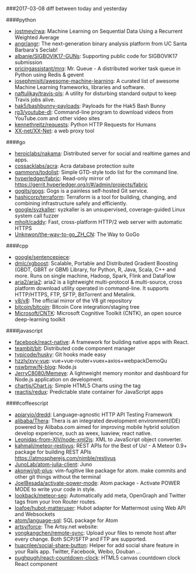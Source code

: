 ###2017-03-08
diff between today and yesterday

####python
* [jostmey/rwa](https://github.com/jostmey/rwa): Machine Learning on Sequential Data Using a Recurrent Weighted Average
* [angr/angr](https://github.com/angr/angr): The next-generation binary analysis platform from UC Santa Barbara's Seclab!
* [albanie/SIGBOVIK17-GUNs](https://github.com/albanie/SIGBOVIK17-GUNs): Supporting public code for SIGBOVIK17 submission
* [pricingassistant/mrq](https://github.com/pricingassistant/mrq): Mr. Queue - A distributed worker task queue in Python using Redis & gevent
* [josephmisiti/awesome-machine-learning](https://github.com/josephmisiti/awesome-machine-learning): A curated list of awesome Machine Learning frameworks, libraries and software.
* [naftulikay/travis-pls](https://github.com/naftulikay/travis-pls): A utility for disturbing standard output to keep Travis jobs alive.
* [hak5/bashbunny-payloads](https://github.com/hak5/bashbunny-payloads): Payloads for the Hak5 Bash Bunny
* [rg3/youtube-dl](https://github.com/rg3/youtube-dl): Command-line program to download videos from YouTube.com and other video sites
* [kennethreitz/requests](https://github.com/kennethreitz/requests): Python HTTP Requests for Humans
* [XX-net/XX-Net](https://github.com/XX-net/XX-Net): a web proxy tool

####go
* [heroiclabs/nakama](https://github.com/heroiclabs/nakama): Distributed server for social and realtime games and apps.
* [cossacklabs/acra](https://github.com/cossacklabs/acra): Acra database protection suite
* [gammons/todolist](https://github.com/gammons/todolist): Simple GTD-style todo list for the command line.
* [hyperledger/fabric](https://github.com/hyperledger/fabric): Read-only mirror of https://gerrit.hyperledger.org/r/#/admin/projects/fabric
* [gogits/gogs](https://github.com/gogits/gogs): Gogs is a painless self-hosted Git service.
* [hashicorp/terraform](https://github.com/hashicorp/terraform): Terraform is a tool for building, changing, and combining infrastructure safely and efficiently.
* [google/syzkaller](https://github.com/google/syzkaller): syzkaller is an unsupervised, coverage-guided Linux system call fuzzer
* [mholt/caddy](https://github.com/mholt/caddy): Fast, cross-platform HTTP/2 web server with automatic HTTPS
* [Unknwon/the-way-to-go_ZH_CN](https://github.com/Unknwon/the-way-to-go_ZH_CN): The Way to GoGo

####cpp
* [google/sentencepiece](https://github.com/google/sentencepiece): 
* [dmlc/xgboost](https://github.com/dmlc/xgboost): Scalable, Portable and Distributed Gradient Boosting (GBDT, GBRT or GBM) Library, for Python, R, Java, Scala, C++ and more. Runs on single machine, Hadoop, Spark, Flink and DataFlow
* [aria2/aria2](https://github.com/aria2/aria2): aria2 is a lightweight multi-protocol & multi-source, cross platform download utility operated in command-line. It supports HTTP/HTTPS, FTP, SFTP, BitTorrent and Metalink.
* [v8/v8](https://github.com/v8/v8): The official mirror of the V8 git repository
* [bitcoin/bitcoin](https://github.com/bitcoin/bitcoin): Bitcoin Core integration/staging tree
* [Microsoft/CNTK](https://github.com/Microsoft/CNTK): Microsoft Cognitive Toolkit (CNTK), an open source deep-learning toolkit

####javascript
* [facebook/react-native](https://github.com/facebook/react-native): A framework for building native apps with React.
* [teambit/bit](https://github.com/teambit/bit): Distributed code component manager
* [typicode/husky](https://github.com/typicode/husky):  Git hooks made easy
* [hzzly/xyy-vue](https://github.com/hzzly/xyy-vue): vue+vue-router+vuex+axios+webpackDemoQu [](http://hjingren.cn/xyy-vue)
* [nswbmw/N-blog](https://github.com/nswbmw/N-blog):  Node.js
* [JerryC8080/Memeye](https://github.com/JerryC8080/Memeye): A lightweight memory monitor and dashboard for Node.js application on development.
* [chartjs/Chart.js](https://github.com/chartjs/Chart.js): Simple HTML5 Charts using the <canvas> tag
* [reactjs/redux](https://github.com/reactjs/redux): Predictable state container for JavaScript apps

####coffeescript
* [apiaryio/dredd](https://github.com/apiaryio/dredd): Language-agnostic HTTP API Testing Framework
* [alibaba/Thera](https://github.com/alibaba/Thera): Thera is an integrated development environment(IDE) powered by Alibaba.com aimed for improving mobile hybrid solution develop experience, such as weex, luaview, react native.
* [Leonidas-from-XIV/node-xml2js](https://github.com/Leonidas-from-XIV/node-xml2js): XML to JavaScript object converter.
* [kahmali/meteor-restivus](https://github.com/kahmali/meteor-restivus): REST APIs for the Best of Us! - A Meteor 0.9+ package for building REST APIs https://atmospherejs.com/nimble/restivus
* [JunoLab/atom-julia-client](https://github.com/JunoLab/atom-julia-client): Juno
* [akonwi/git-plus](https://github.com/akonwi/git-plus): vim-fugitive like package for atom. make commits and other git things without the terminal
* [JoelBesada/activate-power-mode](https://github.com/JoelBesada/activate-power-mode): Atom package - Activate POWER MODE to write your code in style.
* [lookback/meteor-seo](https://github.com/lookback/meteor-seo): Automatically add meta, OpenGraph and Twitter tags from your Iron Router routes.
* [loafoe/hubot-matteruser](https://github.com/loafoe/hubot-matteruser): Hubot adapter for Mattermost using Web API and Websockets
* [atom/language-sql](https://github.com/atom/language-sql): SQL package for Atom
* [artsy/force](https://github.com/artsy/force): The Artsy.net website:
* [yongkangchen/remote-sync](https://github.com/yongkangchen/remote-sync): Upload your files to remote host after every change. Both SCP/SFTP and FTP are supported.
* [huacnlee/social-share-button](https://github.com/huacnlee/social-share-button): Helper for add social share feature in your Rails app. Twitter, Facebook, Weibo, Douban ...
* [pughpugh/react-countdown-clock](https://github.com/pughpugh/react-countdown-clock): HTML5 canvas countdown clock React component
